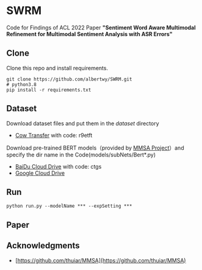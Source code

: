 # SWRM
Code for Findings of ACL 2022 Paper **"Sentiment Word Aware Multimodal Refinement for Multimodal Sentiment Analysis with ASR Errors"**


## Clone
Clone this repo and install requirements. 

    git clone https://github.com/albertwy/SWRM.git
    # python3.8
    pip install -r requirements.txt

## Dataset
Download dataset files and put them in the *dataset* directory
- [Cow Transfer](https://cowtransfer.com/s/15d1bc5193a445) with code: r9etft

Download pre-trained BERT models（provided by [MMSA Project](https://github.com/thuiar/MMSA)）and specify the dir name in the Code(models/subNets/Bert*.py) 

- [BaiDu Cloud Drive](https://pan.baidu.com/s/1oksuDEkkd3vGg2oBMBxiVw) with code: ctgs
- [Google Cloud Drive](https://drive.google.com/drive/folders/1-LT7HtECyKAVrMcYI-OjMr4g3ISfTRzS)


## Run

    python run.py --modelName *** --expSetting ***

## Paper


## Acknowledgments
- [https://github.com/thuiar/MMSA](https://github.com/thuiar/MMSA)
    







